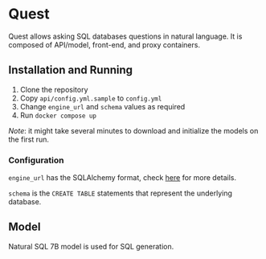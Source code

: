 # Quest

Quest allows asking SQL databases questions in natural language. It is composed of API/model, front-end, and proxy containers.

## Installation and Running

1. Clone the repository
2. Copy `api/config.yml.sample` to `config.yml`
3. Change `engine_url` and `schema` values as required
4. Run `docker compose up`

_Note_: it might take several minutes to download and initialize the models on the first run.

### Configuration

`engine_url` has the SQLAlchemy format, check [here](https://docs.sqlalchemy.org/en/20/core/engines.html#database-urls) for more details.

`schema` is the `CREATE TABLE` statements that represent the underlying database.

## Model

Natural SQL 7B model is used for SQL generation.
